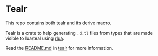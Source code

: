 # Tealr
This repo contains both tealr and its derive macro.

Tealr is a crate to help generating `.d.tl` files from types that are made visible to lua/teal using [rlua](https://crates.io/crates/rlua).

Read the [README.md](https://github.com/lenscas/tealr/tree/master/tealr/README.md) in [tealr](https://github.com/lenscas/tealr/tree/master/tealr) for more information.